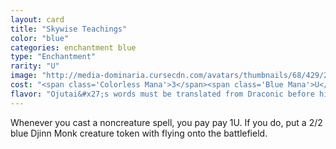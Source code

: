 ```yaml
---
layout: card
title: "Skywise Teachings"
color: "blue"
categories: enchantment blue
type: "Enchantment"
rarity: "U"
image: "http://media-dominaria.cursecdn.com/avatars/thumbnails/68/429/200/283/635618493722082587.png"
cost: "<span class='Colorless Mana'>3</span><span class='Blue Mana'>U</span>"
flavor: "Ojutai&#x27;s words must be translated from Draconic before his followers can benefit from their wisdom."
---
```


Whenever you cast a noncreature spell, you pay pay <span class="Colorless Mana">1</span><span class="Blue Mana">U</span>. If you do, put a 2/2 blue Djinn Monk creature token with flying onto the battlefield.
